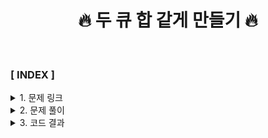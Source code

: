 <div align="center">
<h1>🔥 두 큐 합 같게 만들기 🔥 </h1>
</div>

<br>

### **[ INDEX ]**
<details>
<summary>1. 문제 링크</summary>

[성격 유형 검사하기](https://school.programmers.co.kr/learn/courses/30/lessons/118666)
</details>
<details>
<summary>2. 문제 풀이</summary>

```java
public class Solution {
   static Map<String, Integer> types = new HashMap<>();

   public static void main(String[] args) {
      String[] survey = {"AN", "CF", "MJ", "RT", "NA"};
      int[] choices = {5, 3, 2, 7, 5};
      System.out.println(solution(survey, choices));
   }

   public static String solution(String[] survey, int[] choices) {
      for (int i = 0; i < survey.length; i++) {
         calculate(survey[i], choices[i]);
      }
      return combineAnswer();
   }

   private static String combineAnswer() {
      String answer = "";

      answer = types.getOrDefault("R", 0) >= types.getOrDefault("T", 0) ? answer + "R" : answer + "T";
      answer = types.getOrDefault("C", 0) >= types.getOrDefault("F", 0) ? answer + "C" : answer + "F";
      answer = types.getOrDefault("J", 0) >= types.getOrDefault("M", 0) ? answer + "J" : answer + "M";
      answer = types.getOrDefault("A", 0) >= types.getOrDefault("N", 0) ? answer + "A" : answer + "N";

      return answer;
   }

   private static void calculate(String eachSurvey, int choice) {
      String[] rowTypes = eachSurvey.split("");
      String firstType = rowTypes[0];
      String secondType = rowTypes[1];

      switch (choice) {
         case 1 -> types.put(firstType, types.getOrDefault(firstType, 0) + 3);
         case 2 -> types.put(firstType, types.getOrDefault(firstType, 0) + 2);
         case 3 -> types.put(firstType, types.getOrDefault(firstType, 0) + 1);
         case 5 -> types.put(secondType, types.getOrDefault(secondType, 0) + 1);
         case 6 -> types.put(secondType, types.getOrDefault(secondType, 0) + 2);
         case 7 -> types.put(secondType, types.getOrDefault(secondType, 0) + 3);
      }
   }
}
```

**[ 시간 복잡도 - O(n) ]**
</details>
<details>
<summary>3. 코드 결과</summary>

![](mijin-result.png)
</details>